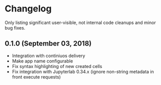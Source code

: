 # Changelog

Only listing significant user-visible, not internal code cleanups and minor bug fixes.

## 0.1.0 (September 03, 2018)

* Integration with continiuos delivery
* Make app name configurable
* Fix syntax highlighting of new created cells
* Fix integration with Jupyterlab 0.34.x (ignore non-string metadata in front execute requests)
